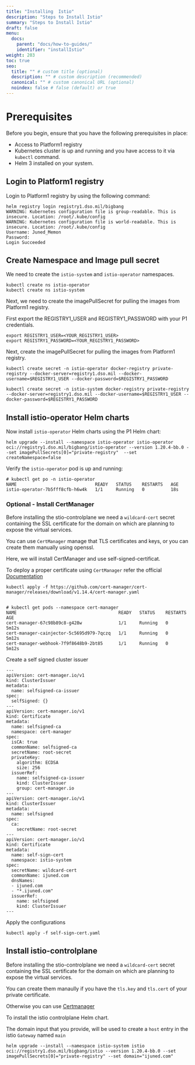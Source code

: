 ```yaml
---
title: "Installing  Istio"
description: "Steps to Install Istio"
summary: "Steps to Install Istio"
draft: false
menu:
  docs:
    parent: "docs/how-to-guides/"
    identifier: "installIstio"
weight: 203
toc: true
seo:
  title: "" # custom title (optional)
  description: "" # custom description (recommended)
  canonical: "" # custom canonical URL (optional)
  noindex: false # false (default) or true
---
```


# Prerequisites
Before you begin, ensure that you have the following prerequisites in place:
- Access to Platform1 registry
- Kubernetes cluster is up and running and you have access to it via `kubectl` command.
- Helm 3 installed on your system.


## Login to Platform1 registry
Login to Platform1 registry by using the following command:
  

```shell
helm registry login registry1.dso.mil/bigbang
WARNING: Kubernetes configuration file is group-readable. This is insecure. Location: /root/.kube/config
WARNING: Kubernetes configuration file is world-readable. This is insecure. Location: /root/.kube/config
Username: Juned_Memon
Password:
Login Succeeded
```

## Create Namespace and Image pull secret

We need to create the `istio-system` and `istio-operator` namespaces.
```
kubectl create ns istio-operator
kubectl create ns istio-system
```
Next, we need to create the imagePullSecret for pulling the images from Platform1 registry.

First export the REGISTRY1_USER and REGISTRY1_PASSWORD with your P1 credentials.

```
export REGISTRY1_USER=<YOUR_REGISTRY1_USER>
export REGISTRY1_PASSWORD=<YOUR_REGISTRY1_PASSWORD>
```

Next, create the imagePullSecret for pulling the images from Platform1 registry.


```
kubectl create secret -n istio-operator docker-registry private-registry --docker-server=registry1.dso.mil --docker-username=$REGISTRY1_USER --docker-password=$REGISTRY1_PASSWORD

kubectl create secret -n istio-system docker-registry private-registry --docker-server=registry1.dso.mil --docker-username=$REGISTRY1_USER --docker-password=$REGISTRY1_PASSWORD
```

## Install istio-operator Helm charts

Now install `istio-operator` Helm charts using the P1 Helm chart:

```
helm upgrade --install --namespace istio-operator istio-operator oci://registry1.dso.mil/bigbang/istio-operator --version 1.20.4-bb.0 --set imagePullSecrets[0]="private-registry"  --set createNamespace=false 
```

Verify the `istio-operator` pod is up and running:


```
# kubectl get po -n istio-operator
NAME                              READY   STATUS    RESTARTS   AGE
istio-operator-7b5fff8cfb-h6w4k   1/1     Running   0          18s
```

### Optional - Install CertManager 

Before installing the stio-controlplane we need a `wildcard-cert` secret containing the SSL certificate for the domain on which are planning to expose the virtual services.

You can use `CertManager` manage that TLS certificates and keys, or you can create them manually using openssl.

Here, we will install CertManager and use self-signed-certificat. 

To deploy a proper certificate using `CertManager` refer the official [Documentation](https://cert-manager.io/)

```
kubectl apply -f https://github.com/cert-manager/cert-manager/releases/download/v1.14.4/cert-manager.yaml


# kubectl get pods --namespace cert-manager
NAME                                       READY   STATUS    RESTARTS   AGE
cert-manager-67c98b89c8-g428w              1/1     Running   0          5m12s
cert-manager-cainjector-5c5695d979-7qczq   1/1     Running   0          5m12s
cert-manager-webhook-7f9f8648b9-2bt85      1/1     Running   0          5m12s
```

Create a self signed cluster issuer

```
---
apiVersion: cert-manager.io/v1
kind: ClusterIssuer
metadata:
  name: selfsigned-ca-issuer
spec:
  selfSigned: {}
---
apiVersion: cert-manager.io/v1
kind: Certificate
metadata:
  name: selfsigned-ca
  namespace: cert-manager
spec:
  isCA: true
  commonName: selfsigned-ca
  secretName: root-secret
  privateKey:
    algorithm: ECDSA
    size: 256
  issuerRef:
    name: selfsigned-ca-issuer
    kind: ClusterIssuer
    group: cert-manager.io
---
apiVersion: cert-manager.io/v1
kind: ClusterIssuer
metadata:
  name: selfsigned
spec:
  ca:
    secretName: root-secret
---
apiVersion: cert-manager.io/v1
kind: Certificate
metadata:
  name: self-sign-cert
  namespace: istio-system
spec:
  secretName: wildcard-cert
  commonName: ijuned.com
  dnsNames:
  - ijuned.com
  - "*.ijuned.com"
  issuerRef:
    name: selfsigned
    kind: ClusterIssuer
---
```
Apply the configurations
```
kubectl apply -f self-sign-cert.yaml
```

## Install istio-controlplane

Before installing the stio-controlplane we need a `wildcard-cert` secret containing the SSL certificate for the domain on which are planning to expose the virtual services. 

You can create them manaully if you have the `tls.key` and `tls.cert` of your private certificate.

Otherwise you can use [Certmanager](#optional---install-certmanager)

To install the istio controlplane Helm chart.

The domain input that you provide, will be used to create a `host` entry in the istio `Gateway` named `main`

```
helm upgrade --install --namespace istio-system istio oci://registry1.dso.mil/bigbang/istio --version 1.20.4-bb.0 --set imagePullSecrets[0]="private-registry" --set domain="ijuned.com"
```


